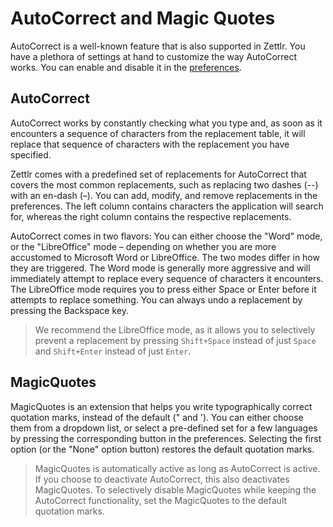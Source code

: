 # AutoCorrect and Magic Quotes

AutoCorrect is a well-known feature that is also supported in Zettlr. You have a plethora of settings at hand to customize the way AutoCorrect works. You can enable and disable it in the [preferences](../reference/settings.md).

## AutoCorrect

AutoCorrect works by constantly checking what you type and, as soon as it encounters a sequence of characters from the replacement table, it will replace that sequence of characters with the replacement you have specified.

Zettlr comes with a predefined set of replacements for AutoCorrect that covers the most common replacements, such as replacing two dashes (--) with an en-dash (–). You can add, modify, and remove replacements in the preferences. The left column contains characters the application will search for, whereas the right column contains the respective replacements.

AutoCorrect comes in two flavors: You can either choose the "Word" mode, or the "LibreOffice" mode – depending on whether you are more accustomed to Microsoft Word or LibreOffice. The two modes differ in how they are triggered. The Word mode is generally more aggressive and will immediately attempt to replace every sequence of characters it encounters. The LibreOffice mode requires you to press either Space or Enter before it attempts to replace something. You can always undo a replacement by pressing the Backspace key.

> We recommend the LibreOffice mode, as it allows you to selectively prevent a replacement by pressing `Shift+Space` instead of just `Space` and `Shift+Enter` instead of just `Enter`.

## MagicQuotes

MagicQuotes is an extension that helps you write typographically correct quotation marks, instead of the default (" and '). You can either choose them from a dropdown list, or select a pre-defined set for a few languages by pressing the corresponding button in the preferences. Selecting the first option (or the "None" option button) restores the default quotation marks.

> MagicQuotes is automatically active as long as AutoCorrect is active. If you choose to deactivate AutoCorrect, this also deactivates MagicQuotes. To selectively disable MagicQuotes while keeping the AutoCorrect functionality, set the MagicQuotes to the default quotation marks.
